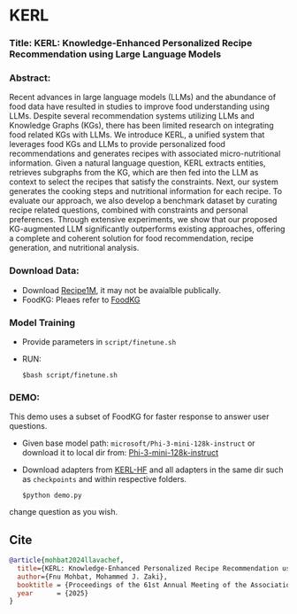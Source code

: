 # KERL


### Title: KERL: Knowledge-Enhanced Personalized Recipe Recommendation using Large Language Models


### Abstract:

Recent advances in large language models (LLMs) and the abundance of food data have resulted in studies to improve food understanding using LLMs. Despite several recommendation systems utilizing LLMs and Knowledge Graphs (KGs), there has been limited research on integrating food related KGs with LLMs. We introduce KERL, a unified system that leverages food KGs and LLMs to provide personalized food recommendations and generates recipes with associated micro-nutritional information. Given a natural language question, KERL extracts entities, retrieves subgraphs from the KG, which are then fed into the LLM as context to select the recipes that satisfy the constraints. Next, our system generates the cooking steps and nutritional information for each recipe. To evaluate our approach, we also develop a benchmark dataset by curating recipe related questions, combined with constraints and personal preferences. Through extensive experiments, we show that our proposed KG-augmented LLM significantly outperforms existing approaches, offering a complete and coherent solution for food recommendation, recipe generation, and nutritional analysis.


### Download Data: 

- Download [Recipe1M](http://im2recipe.csail.mit.edu), it may not be avaialble publically.
- FoodKG: Pleaes refer to [FoodKG](https://foodkg.github.io)


### Model Training 

- Provide parameters in `script/finetune.sh`
- RUN: 

      $bash script/finetune.sh 


### DEMO: 

This demo uses a subset of FoodKG for faster response to answer user questions.  

- Given base model path: `microsoft/Phi-3-mini-128k-instruct` or download it to local dir from: [Phi-3-mini-128k-instruct](https://huggingface.co/microsoft/Phi-3-mini-128k-instruct) 

- Download adapters from [KERL-HF](https://huggingface.co/mohbattharani) and all adapters in the same dir such as `checkpoints` and within respective folders. 

      $python demo.py


change question as you wish. 



## Cite

```bibtex
@article{mohbat2024llavachef,
  title={KERL: Knowledge-Enhanced Personalized Recipe Recommendation using Large Language Models},
  author={Fnu Mohbat, Mohammed J. Zaki},
  booktitle = {Proceedings of the 61st Annual Meeting of the Association for Computational Linguistics (ACL)},
  year      = {2025}
}

```
